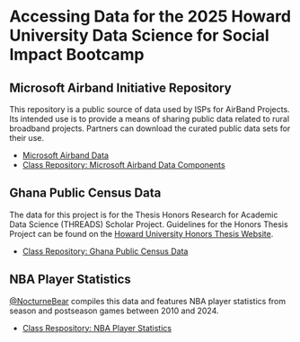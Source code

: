 # Accessing Data for the 2025 Howard University Data Science for Social Impact Bootcamp

## Microsoft Airband Initiative Repository
This repository is a public source of data used by ISPs for AirBand Projects. Its intended use is to provide a means of sharing public data related to rural broadband projects. Partners can download the curated public data sets for their use.
* [Microsoft Airband Data](https://github.com/microsoft/AirbandData)
* [Class Repository: Microsoft Airband Data Components](https://github.com/laketalkemp/2025-HUDS-Bootcamp/tree/54530f461ad0a20fd1090c2fe9745dbed6ed63fe/Data/Microsoft%20Airband)

## Ghana Public Census Data
The data for this project is for the Thesis Honors Research for Academic Data Science (THREADS) Scholar Project. Guidelines for the Honors Thesis Project can be found on the [Howard University Honors Thesis Website](https://coashonors.howard.edu/academics/honors-thesis).

* [Class Repository: Ghana Public Census Data](https://github.com/laketalkemp/2025-HUDS-Bootcamp/tree/148521c2e2082c97cf45139d2d15c1a1b105952c/Data/THREADS)

## NBA Player Statistics
[@NocturneBear](https://github.com/NocturneBear/NBA-Data-2010-2024/tree/main) compiles this data and features NBA player statistics from season and postseason games between 2010 and 2024. 

* [Class Respository: NBA Player Statistics](https://github.com/laketalkemp/2025-HUDS-Bootcamp/tree/5087d9633587d7299933ba8b4120b4cb04fd996b/Data/NBA-Data)
